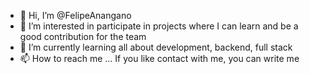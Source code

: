 - 👋 Hi, I’m @FelipeAnangano
- 👀 I’m interested in participate in projects where I can learn and be a good contribution for the team
- 🌱 I’m currently learning all about development, backend, full stack
- 📫 How to reach me ... If you like contact with me, you can write me 

<!---
FelipeAnangano/FelipeAnangano is a ✨ special ✨ repository because its `README.md` (this file) appears on your GitHub profile.
You can click the Preview link to take a look at your changes.
--->
